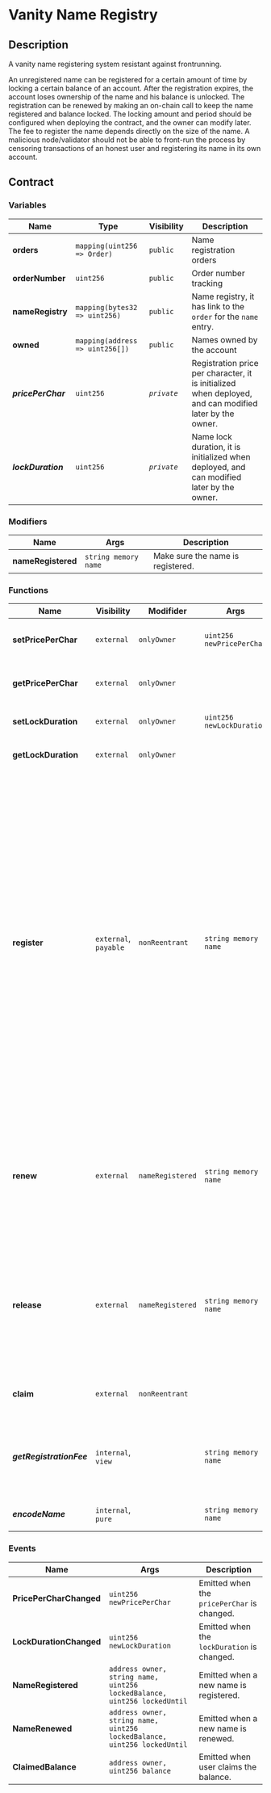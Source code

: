 # Vanity Name Registry

## Description

A vanity name registering system resistant against frontrunning.

An unregistered name can be registered for a certain amount of time by locking a certain balance of an account. After the registration expires, the account loses ownership of the name and his balance is unlocked. The registration can be renewed by making an on-chain call to keep the name registered and balance locked. The locking amount and period should be configured when deploying the contract, and the owner can modify later. The fee to register the name depends directly on the size of the name. A malicious node/validator should not be able to front-run the process by censoring transactions of an honest user and registering its name in its own account.

## Contract

### Variables

| Name               | Type                            | Visibility  | Description                                                                                             |
| ------------------ | ------------------------------- | ----------- | ------------------------------------------------------------------------------------------------------- |
| **orders**         | `mapping(uint256 => Order)`     | `public`    | Name registration orders                                                                                |
| **orderNumber**    | `uint256`                       | `public`    | Order number tracking                                                                                   |
| **nameRegistry**   | `mapping(bytes32 => uint256)`   | `public`    | Name registry, it has link to the `order` for the `name` entry.                                         |
| **owned**          | `mapping(address => uint256[])` | `public`    | Names owned by the account                                                                              |
| _**pricePerChar**_ | `uint256`                       | _`private`_ | Registration price per character, it is initialized when deployed, and can modified later by the owner. |
| _**lockDuration**_ | `uint256`                       | _`private`_ | Name lock duration, it is initialized when deployed, and can modified later by the owner.               |

### Modifiers

| Name               | Args                 | Description                       |
| ------------------ | -------------------- | --------------------------------- |
| **nameRegistered** | `string memory name` | Make sure the name is registered. |

### Functions

| Name                     | Visibility            | Modifider        | Args                      | Returns   | Description                                                                                                                                                                                                                                                                                                                                                                                                                     |
| ------------------------ | --------------------- | ---------------- | ------------------------- | --------- | ------------------------------------------------------------------------------------------------------------------------------------------------------------------------------------------------------------------------------------------------------------------------------------------------------------------------------------------------------------------------------------------------------------------------------- |
| **setPricePerChar**      | `external`            | `onlyOwner`      | `uint256 newPricePerChar` |           | Sets the new registration price per character.                                                                                                                                                                                                                                                                                                                                                                                  |
| **getPricePerChar**      | `external`            | `onlyOwner`      |                           | `uint256` | Gets the registration price per character.                                                                                                                                                                                                                                                                                                                                                                                      |
| **setLockDuration**      | `external`            | `onlyOwner`      | `uint256 newLockDuration` |           | Sets the new lock duration for the name.                                                                                                                                                                                                                                                                                                                                                                                        |
| **getLockDuration**      | `external`            | `onlyOwner`      |                           | `uint256` | Gets the lock duration for the name.                                                                                                                                                                                                                                                                                                                                                                                            |
| **register**             | `external`, `payable` | `nonReentrant`   | `string memory name`      |           | Registers a new name for the user. The name should have to be available(not registered yet). User have to send some funds to pay registration fees. Fees are calculated based on the length of the name. Any remaining funds are paid back to the user after the name registration. _`front-running`_ attack is prevented by `nameAvailable` modifier. It prevents user from losing any money by registering the existing name. |
| **renew**                | `external`            | `nameRegistered` | `string memory name`      |           | Renews a name for the user. Only the name owner can renew the name. The name must be registered and expired to be renewed.                                                                                                                                                                                                                                                                                                      |
| **release**              | `external`            | `nameRegistered` | `string memory name`      |           | Releases the registered name. Only the name owner can release the name. User can claim the balance that was locked after releasing the name.                                                                                                                                                                                                                                                                                    |
| **claim**                | `external`            | `nonReentrant`   |                           |           | Claims the balance for the names expired.                                                                                                                                                                                                                                                                                                                                                                                       |
| _**getRegistrationFee**_ | `internal`, `view`    |                  | `string memory name`      | `uint256` | Calculates the registration fee based on name. **Formula: `pricePerChar` \* `name.length`**                                                                                                                                                                                                                                                                                                                                     |
| _**encodeName**_         | `internal`, `pure`    |                  | `string memory name`      | `bytes32` | Calculate the hash of the name.                                                                                                                                                                                                                                                                                                                                                                                                 |

### Events

| Name                    | Args                                                                     | Description                                 |
| ----------------------- | ------------------------------------------------------------------------ | ------------------------------------------- |
| **PricePerCharChanged** | `uint256 newPricePerChar`                                                | Emitted when the `pricePerChar` is changed. |
| **LockDurationChanged** | `uint256 newLockDuration`                                                | Emitted when the `lockDuration` is changed. |
| **NameRegistered**      | `address owner, string name, uint256 lockedBalance, uint256 lockedUntil` | Emitted when a new name is registered.      |
| **NameRenewed**         | `address owner, string name, uint256 lockedBalance, uint256 lockedUntil` | Emitted when a new name is renewed.         |
| **ClaimedBalance**      | `address owner, uint256 balance`                                         | Emitted when user claims the balance.       |
